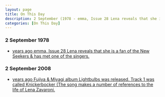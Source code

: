 ```yaml
---
layout: page
title: On This Day
description: 2 September (1978 - emma, Issue 28 Lena reveals that she is a fan of the New Seekers & has met one of the singers. 2008 - Fujiya & Miyagi album Lightbulbs was released. Track 1 was called Knickerbocker (The song makes a number of references to the life of Lena Zavaroni.
categories: [On This Day]
---
```


### 2 September 1978
* [<span id="age1"></span> years ago emma, Issue 28 Lena reveals that she is a fan of the New Seekers & has met one of the singers.](/comics/emma/1978/09/02/emma.html)

### 2 September 2008
* [<span id="age2"></span> years ago Fujiya & Miyagi album Lightbulbs was released. Track 1 was called Knickerbocker (The song makes a number of references to the life of Lena Zavaroni.](/discography/tribute-songs/2008-09-02-fujiyaand-miyagi-knickerbocker)

<!-- Script for calculating number of years ago -->
<script>
var dob = '19780902';
var year = Number(dob.substr(0, 4));
var month = Number(dob.substr(4, 2)) - 1;
var day = Number(dob.substr(6, 2));
var today = new Date();
var age1 = today.getFullYear() - year;
if (today.getMonth() < month || (today.getMonth() == month && today.getDate() < day)) {
age1--;
}
document.getElementById("age1").innerHTML=age1;

var dob = '20080902';
var year = Number(dob.substr(0, 4));
var month = Number(dob.substr(4, 2)) - 1;
var day = Number(dob.substr(6, 2));
var today = new Date();
var age2 = today.getFullYear() - year;
if (today.getMonth() < month || (today.getMonth() == month && today.getDate() < day)) {
age2--;
}
document.getElementById("age2").innerHTML=age2;
</script>

